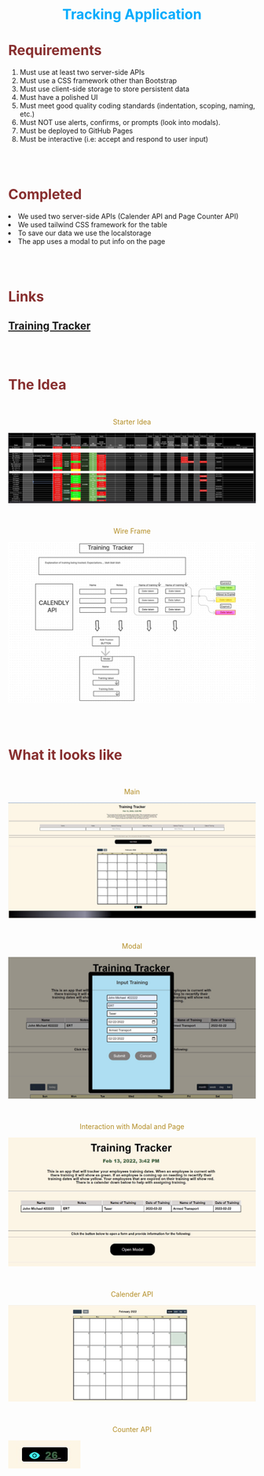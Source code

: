 <h1 align="center" style= "color:#00acfc">Tracking Application</h1> 

<h1 style= "color:#883030">Requirements</h1>
<p align= "center">
<ol>
<li>Must use at least two server-side APIs</li>
<li>Must use a CSS framework other than Bootstrap</li>
<li>Must use client-side storage to store persistent data</il>
<li>Must have a polished UI</li>
<li>Must meet good quality coding standards (indentation, scoping, naming, etc.)</li>
<li>Must NOT use alerts, confirms, or prompts (look into modals). </li>
<li>Must be deployed to GitHub Pages</li>
<li>Must be interactive (i.e: accept and respond to user input)</li>
</ol>
</p>
<br>
<br>

<h1 style= "color:#883030">Completed</h1>
<p align= "center">
<li>We used two server-side APIs (Calender API and Page Counter API)</li>
<li>We used tailwind CSS framework for the table</li>
<li>To save our data we use the localstorage</li>
<li>The app uses a modal to put info on the page</li>
</p>
<br>
<br>

<h1 style= "color:#883030">Links</h1>


 ## [Training Tracker](https://cknight98.github.io/tracking-application/)
<br>
<br>



<h1 style= "color:#883030">The Idea</h1>

<br>

<p align= "center" style= "color:#b38d25">Starter Idea</p>

![Idea](/assets/images/training-tracker.jpg)

<br>

<p align= "center" style= "color:#b38d25">Wire Frame</p>

![Wire Frame](/assets/images/wire-frame2.jpg)

<br>

<br>



<h1 style= "color:#883030">What it looks like</h1>


<br>

<p align= "center" style= "color:#b38d25">Main</p>

![Tracker](/assets/images/Screenshot-main.jpg)

<br>

<p align= "center" style= "color:#b38d25">Modal</p>

![Modal](/assets/images/Screenshot-modal.jpg)

<br>

<p align= "center" style= "color:#b38d25">Interaction with Modal and Page</p>

![Modal Interacting with Page](/assets/images/Screenshot-interaction.jpg)

<br>

<p align= "center" style= "color:#b38d25">Calender API</p>

![Calender API](/assets/images/Screenshot-calendar.jpg)

<br>

<p align= "center" style= "color:#b38d25">Counter API</p>

![Counter API](/assets/images/Screenshot-counterapi.jpg)

<br>